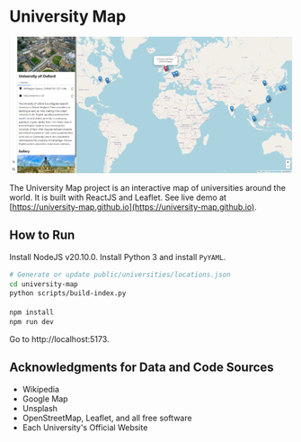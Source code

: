# University Map

![](./images/demo.png)

The University Map project is an interactive map of universities around the world. It is built with ReactJS and Leaflet. See live demo at [https://university-map.github.io](https://university-map.github.io).
## How to Run

Install NodeJS v20.10.0.
Install Python 3 and install `PyYAML`.

```bash
# Generate or update public/universities/locations.json
cd university-map
python scripts/build-index.py

npm install
npm run dev
```

Go to http://localhost:5173.

## Acknowledgments for Data and Code Sources

- Wikipedia
- Google Map
- Unsplash
- OpenStreetMap, Leaflet, and all free software
- Each University's Official Website